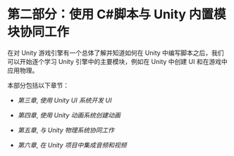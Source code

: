 # 第二部分：使用 C#脚本与 Unity 内置模块协同工作

在对 Unity 游戏引擎有一个总体了解并知道如何在 Unity 中编写脚本之后，我们可以开始逐个学习 Unity 引擎中的主要模块，例如在 Unity 中创建 UI 和在游戏中应用物理。 

本部分包括以下章节：

+   *第三章*, *使用 Unity UI 系统开发 UI*

+   *第四章*, *使用 Unity 动画系统创建动画*

+   *第五章*, *与 Unity 物理系统协同工作*

+   *第六章*, *在 Unity 项目中集成音频和视频*
